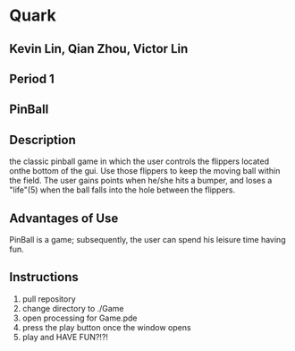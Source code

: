 # Quark

## Kevin Lin, Qian Zhou, Victor Lin
## Period 1

## PinBall

## Description
the classic pinball game in which the user controls the flippers located onthe bottom of the gui. Use those flippers to keep the moving ball within the field. The user gains points when he/she hits a bumper, and loses a "life"(5) when the ball falls into the hole between the flippers.

## Advantages of Use
PinBall is a game; subsequently, the user can spend his leisure time having fun.

## Instructions
1) pull repository
2) change directory to ./Game
3) open processing for Game.pde
4) press the play button once the window opens
5) play and HAVE FUN?!?!
